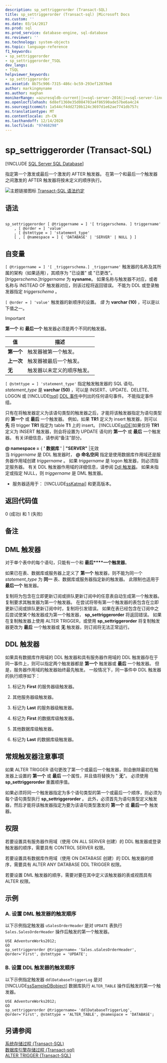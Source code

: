 ```yaml
---
description: sp_settriggerorder (Transact-SQL)
title: sp_settriggerorder (Transact-sql) |Microsoft Docs
ms.custom: ''
ms.date: 03/14/2017
ms.prod: sql
ms.prod_service: database-engine, sql-database
ms.reviewer: ''
ms.technology: system-objects
ms.topic: language-reference
f1_keywords:
- sp_settriggerorder
- sp_settriggerorder_TSQL
dev_langs:
- TSQL
helpviewer_keywords:
- sp_settriggerorder
ms.assetid: 8b75c906-7315-486c-bc59-293ef12078e8
author: markingmyname
ms.author: maghan
monikerRange: =azuresqldb-current||>=sql-server-2016||>=sql-server-linux-2017||=azuresqldb-mi-current
ms.openlocfilehash: 6d8ef1360e35d084703a4f86590ade57be6a4c24
ms.sourcegitcommit: 1a544cf4dd2720b124c3697d1e62ae7741db757c
ms.translationtype: MT
ms.contentlocale: zh-CN
ms.lasthandoff: 12/14/2020
ms.locfileid: "97468298"
---
```

# <a name="sp_settriggerorder-transact-sql"></a>sp_settriggerorder (Transact-SQL)
[!INCLUDE [SQL Server SQL Database](../../includes/applies-to-version/sql-asdb.md)]

  指定第一个激发或最后一个激发的 AFTER 触发器。 在第一个和最后一个触发器之间激发的 AFTER 触发器将按未定义的顺序执行。  
  
 ![主题链接图标](../../database-engine/configure-windows/media/topic-link.gif "“主题链接”图标") [Transact-SQL 语法约定](../../t-sql/language-elements/transact-sql-syntax-conventions-transact-sql.md)  
  
## <a name="syntax"></a>语法  
  
```  
  
sp_settriggerorder [ @triggername = ] '[ triggerschema. ] triggername'   
    , [ @order = ] 'value'   
    , [ @stmttype = ] 'statement_type'   
    [ , [ @namespace = ] { 'DATABASE' | 'SERVER' | NULL } ]  
```  
  
## <a name="arguments"></a>自变量  
`[ @triggername = ] '[ _triggerschema.] _triggername'` 触发器的名称及其所属的架构（如果适用），其顺序为 "已设置" 或 "已更改"。 [_triggerschema_**.**]*triggername* 为 **sysname**。 如果名称与触发器不对应，或者名称与 INSTEAD OF 触发器对应，则该过程将返回错误。 不能为 DDL 或登录触发器指定 *triggerschema* 。  
  
`[ @order = ] 'value'` 触发器的新顺序的设置。 *值* 为 **varchar (10)** ，可以是以下值之一。  
  
> [!IMPORTANT]  
>  **第一个** 和 **最后一个** 触发器必须是两个不同的触发器。  
  
|值|描述|  
|-----------|-----------------|  
|**第一个**|触发器被第一个触发。|  
|**上一次**|触发器被最后一个触发。|  
|**无**|触发器以未定义的顺序触发。|  
  
`[ @stmttype = ] 'statement_type'` 指定触发触发器的 SQL 语句。 *statement_type* 是 **varchar (50)** ，可以是 INSERT、UPDATE、DELETE、LOGON 或 [!INCLUDE[tsql](../../includes/tsql-md.md)] [DDL 事件](../../relational-databases/triggers/ddl-events.md)中列出的任何语句事件。 不能指定事件组。  
  
 只有在将触发器定义为该语句类型的触发器之后，才能将该触发器指定为语句类型的 **第一个** 或 **最后** 一个触发器。 例如，如果 **TR1** 定义为 insert 触发器，则可以 **先** 将 trigger **TR1** 指定为 table **T1** 上的 insert。 [!INCLUDE[ssDE](../../includes/ssde-md.md)]如果仅将 **TR1** 定义为 INSERT 触发器，则会将设置为 UPDATE 语句的 **第一个** 或 **最后** 一个触发器。 有关详细信息，请参阅“备注”部分。  
  
 **\@ namespace =** { **' 数据库 '**  |  **"SERVER"** |无效  
 当 *triggername* 是 DDL 触发器时， **\@ 命名空间** 指定是使用数据库作用域还是服务器作用域创建 *triggername* 。 如果 *triggername* 是 logon 触发器，则必须指定服务器。 有关 DDL 触发器作用域的详细信息，请参阅 [Ddl 触发器](../../relational-databases/triggers/ddl-triggers.md)。 如果未指定或指定 NULL，则 *triggername* 是 DML 触发器。  
  
* 服务器适用于： [!INCLUDE[ssKatmai](../../includes/sskatmai-md.md)] 和更高版本。
  
## <a name="return-code-values"></a>返回代码值  
 0 (成功) 和 1 (失败)   
  
## <a name="remarks"></a>备注  
  
## <a name="dml-triggers"></a>DML 触发器  
 对于单个表中的每个语句，只能有一个和 **最后****一个触发器**。  
  
 如果已在表、数据库或服务器上定义了 **第一个** 触发器，则不能为同一个 *statement_type* 为 **同一** 表、数据库或服务器指定新的触发器。 此限制也适用于 **最后一个** 触发器。  
  
 复制将为包含在立即更新订阅或排队更新订阅中的任意表自动生成第一个触发器。 复制要求其触发器为第一个触发器。 在尝试将带有第一个触发器的表包含在立即更新订阅或排队更新订阅中时，复制将引发错误。 如果在表已经包含在订阅中之后尝试使某个触发器成为第一个触发器， **sp_settriggerorder** 将返回错误。 如果在复制触发器上使用 ALTER TRIGGER，或使用 **sp_settriggerorder** 将复制触发器更改为 **最后** 一个触发器或 **无** 触发器，则订阅将无法正常运行。  
  
## <a name="ddl-triggers"></a>DDL 触发器  
 如果具有数据库作用域的 DDL 触发器和具有服务器作用域的 DDL 触发器存在于同一事件上，则可以指定两个触发器都是 **第一个** 触发器或 **最后** 一个触发器。 但是，服务器作用域的触发器始终最先触发。 一般情况下，同一事件中 DDL 触发器的执行顺序如下：  
  
1.  标记为 **First** 的服务器级触发器。  
  
2.  其他服务器级触发器。  
  
3.  标记为 **Last** 的服务器级触发器。  
  
4.  标记为 **First** 的数据库级触发器。  
  
5.  其他数据库级触发器。  
  
6.  标记为 **Last** 的数据库级触发器。  
  
## <a name="general-trigger-considerations"></a>常规触发器注意事项  
 如果 ALTER TRIGGER 语句更改了第一个或最后一个触发器，则会删除最初在触发器上设置的 **第一个** 或 **最后** 一个属性，并且值将替换为 " **无**"。 必须使用 **sp_settriggerorder** 重置顺序值。  
  
 如果必须将同一个触发器指定为多个语句类型的第一个或最后一个顺序，则必须为每个语句类型执行 **sp_settriggerorder** 。 此外，必须首先为语句类型定义触发器，然后才能将该触发器指定为要为该语句类型激发的 **第一个** 或 **最后一个** 触发器。  
  
## <a name="permissions"></a>权限  
 若要设置具有服务器作用域（使用 ON ALL SERVER 创建）的 DDL 触发器或登录触发器的顺序，需要具有 CONTROL SERVER 权限。  
  
 若要设置具有数据库作用域（使用 ON DATABASE 创建）的 DDL 触发器的顺序，需要具有 ALTER ANY DATABASE DDL TRIGGER 权限。  
  
 若要设置 DML 触发器的顺序，需要对要在其中定义该触发器的表或视图具有 ALTER 权限。  
  
## <a name="examples"></a>示例  
  
### <a name="a-setting-the-firing-order-for-a-dml-trigger"></a>A. 设置 DML 触发器的触发顺序  
 以下示例指定触发器 `uSalesOrderHeader` 是对 `UPDATE` 表执行 `Sales.SalesOrderHeader` 操作后触发的第一个触发器。  
  
```  
USE AdventureWorks2012;  
GO  
sp_settriggerorder @triggername= 'Sales.uSalesOrderHeader', @order='First', @stmttype = 'UPDATE';  
```  
  
### <a name="b-setting-the-firing-order-for-a-ddl-trigger"></a>B. 设置 DDL 触发器的触发顺序  
 以下示例指定触发器 `ddlDatabaseTriggerLog` 是对 [!INCLUDE[ssSampleDBobject](../../includes/sssampledbobject-md.md)] 数据库执行 `ALTER_TABLE` 操作后触发的第一个触发器。  
  
```  
USE AdventureWorks2012;  
GO  
sp_settriggerorder @triggername= 'ddlDatabaseTriggerLog', @order='First', @stmttype = 'ALTER_TABLE', @namespace = 'DATABASE';  
```  
  
## <a name="see-also"></a>另请参阅  
 [系统存储过程 (Transact-SQL)](../../relational-databases/system-stored-procedures/system-stored-procedures-transact-sql.md)   
 [数据库引擎存储过程 &#40;Transact-sql&#41;](../../relational-databases/system-stored-procedures/database-engine-stored-procedures-transact-sql.md)   
 [ALTER TRIGGER (Transact-SQL)](../../t-sql/statements/alter-trigger-transact-sql.md)  
  
  
